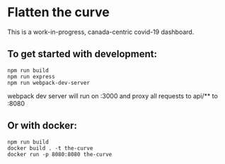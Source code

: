 # Flatten the curve

This is a work-in-progress, canada-centric covid-19 dashboard.

## To get started with development:

```
npm run build 
npm run express
npm run webpack-dev-server
```
webpack dev server will run on :3000 and proxy all requests to api/** to :8080

## Or with docker:
```
npm run build
docker build . -t the-curve
docker run -p 8080:8080 the-curve
```
